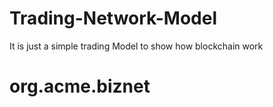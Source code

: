 # Trading-Network-Model
It is just a simple trading Model to show how blockchain work
# org.acme.biznet
